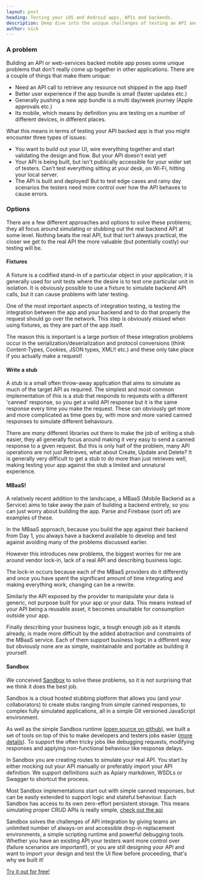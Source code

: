 ```yaml
---
layout: post
heading: Testing your iOS and Android apps, APIs and backends.
description: Deep dive into the unique challenges of testing an API and webservices driven mobile app. We cover of the different options available and their tradeoffs, and what we think is the best approach.
author: nick
---
```


### A problem

Building an API or web-services backed mobile app poses some unique problems that don't really come up together in other applications. There are a couple of things that make them unique:

- Need an API call to retrieve any resource not shipped in the app itself
- Better user experience if the app bundle is small (faster updates etc.)
- Generally pushing a new app bundle is a multi day/week journey (Apple approvals etc.)
- Its mobile, which means by definition you are testing on a number of different devices, in different places.

What this means in terms of testing your API backed app is that you might encounter three types of issues:

- You want to build out your UI, wire everything together and start validating the design and flow. But your API doesn't exist yet!
- Your API is being built, but isn't publically accessible for your wider set of testers. Can't test everything sitting at your desk, on Wi-Fi, hitting your local server.
- The API is built and deployed! But to test edge cases and rainy day scenarios the testers need more control over how the API behaves to cause errors.

### Options

There are a few different approaches and options to solve these problems; they all focus around simulating or stubbing out the real backend API at some level. Nothing beats the real API, but that isn't always practical, the closer we get to the real API the more valuable (but potentially costly) our testing will be.

#### Fixtures

A fixture is a codified stand-in of a particular object in your application; it is generally used for unit tests where the desire is to test one particular unit in isolation. It is obviously possible to use a fixture to simulate backend API calls, but it can cause problems with later testing.

One of the most important aspects of integration testing, is testing the integration between the app and your backend and to do that properly the request should go over the network. This step is obviously missed when using fixtures, as they are part of the app itself. 

The reason this is important is a large portion of these integration problems occur in the serialization/deserialization and protocol conversions (think Content-Types, Cookies, JSON types, XML!! etc.) and these only take place if you actually make a request!

#### Write a stub

A stub is a small often throw-away application that aims to simulate as much of the target API as required. The simplest and most common implementation of this is a stub that responds to requests with a different 'canned' response, so you get a valid API response but it is the same response every time you make the request. These can obviously get more and more complicated as time goes by, with more and more varied canned responses to simulate different behaviours.

There are *many* different libraries out there to make the job of writing a stub easier, they all generally focus around making it very easy to send a canned response to a given request. But this is only half of the problem, many API operations are not just Retrieves, what about Create, Update and Delete? It is generally very difficult to get a stub to do more than just retrieves well, making testing your app against the stub a limited and unnatural experience.

#### MBaaS!

A relatively recent addition to the landscape, a MBaaS (Mobile Backend as a Service) aims to take away the pain of building a backend entirely, so you can just worry about building the app. Parse and Firebase (sort of) are examples of these.

In the MBaaS approach, because you build the app against their backend from Day 1, you always have a backend available to develop and test against avoiding many of the problems discussed earlier. 

However this introduces new problems, the biggest worries for me are around vendor lock-in, lack of a real API and describing business logic. 

The lock-in occurs because each of the MBaaS providers do it differently and once you have spent the significant amount of time integrating and making everything work, changing can be a rewrite. 

Similarly the API exposed by the provider to manipulate your data is generic, not purpose built for your app or your data. This means instead of your API being a reusable asset, it becomes unsuitable for consumption outside your app.

Finally describing your business logic, a tough enough job as it stands already, is made more difficult by the added abstraction and constraints of the MBaaS service. Each of them support business logic in a different way but obviously none are as simple, maintainable and portable as building it yourself.

#### Sandbox

 We conceived [Sandbox](https://getsandbox.com) to solve these problems, so it is not surprising that we think it does the best job.

 Sandbox is a cloud hosted stubbing platform that allows you (and your collaborators) to create stubs ranging from simple canned responses, to complex fully simulated applications, all in a simple Git versioned JavaScript environment. 

 As well as the simple Sandbox runtime ([open source on github](https://github.com/getsandbox/sandbox)), we built a set of tools on top of this to make developers and testers jobs easier ([more details](https://getsandbox.com/features)). To support the often tricky jobs like debugging requests, modifying responses and applying non-functional behaviour like response delays.

 In Sandbox you are creating routes to simulate your real API. You start by either mocking out your API manually or preferably import your API definition. We support definitions such as Apiary markdown, WSDLs or Swagger to shortcut the process. 

 Most Sandbox implementations start out with simple canned responses, but can be easily extended to support logic and stateful behaviour. Each Sandbox has access to its own zero-effort persistent storage. This means simulating proper CRUD APIs is really simple, [check out the api](https://getsandbox.com/docs/sandbox-api)

 Sandbox solves the challenges of API integration by giving teams an unlimited number of always-on and accessible drop-in replacement environments, a simple scripting runtime and powerful debugging tools. Whether you have an existing API your testers want more control over (failure scenarios are important!), or you are still designing your API and want to import your design and test the UI flow before proceeding, that's why we built it!

 [Try it out for free!](https://getsandbox.com)